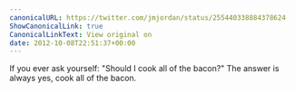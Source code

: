 ```yaml
---
canonicalURL: https://twitter.com/jmjordan/status/255440338884378624
ShowCanonicalLink: true
CanonicalLinkText: View original on
date: 2012-10-08T22:51:37+00:00
---
```

If you ever ask yourself: "Should I cook all of the bacon?" The answer is always yes, cook all of the bacon.